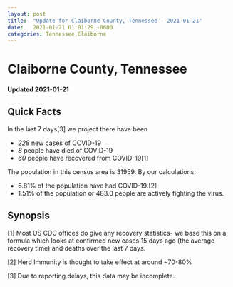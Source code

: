 ```yaml
---
layout: post
title:  "Update for Claiborne County, Tennessee - 2021-01-21"
date:   2021-01-21 01:01:29 -0600
categories: Tennessee,Claiborne
---
```


# Claiborne County, Tennessee
#### Updated 2021-01-21

## Quick Facts

In the last 7 days[3] we project there have been
- *228* new cases of COVID-19
- *8* people have died of COVID-19
- *60* people have recovered from COVID-19[1]

The population in this census area is 31959. By our calculations:
- 6.81% of the population have had COVID-19.[2]
- 1.51% of the population or 483.0 people are actively fighting the virus.

## Synopsis




[1] Most US CDC offices do give any recovery statistics- we base this on a formula which looks at confirmed new cases
15 days ago (the average recovery time) and deaths over the last 7 days.

[2] Herd Immunity is thought to take effect at around ~70-80%

[3] Due to reporting delays, this data may be incomplete.
 
    
